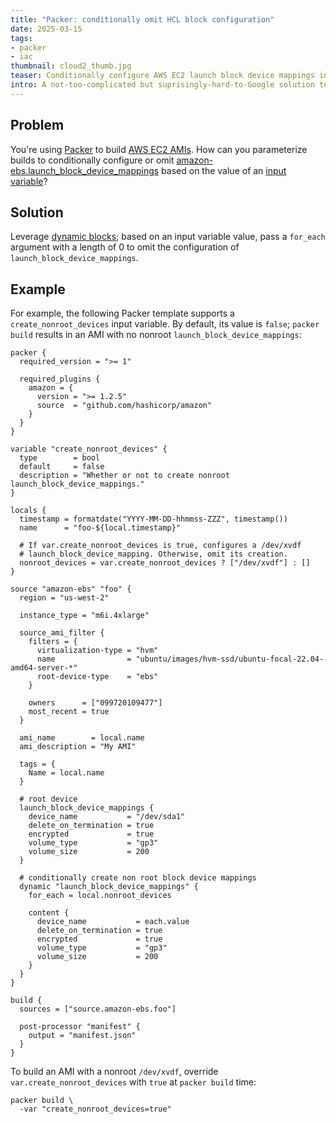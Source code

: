 ```yaml
---
title: "Packer: conditionally omit HCL block configuration"
date: 2025-03-15
tags:
- packer
- iac
thumbnail: cloud2_thumb.jpg
teaser: Conditionally configure AWS EC2 launch block device mappings in a Packer template.
intro: A not-too-complicated but suprisingly-hard-to-Google solution to a not-unusual need.
---
```


## Problem

You're using [Packer](https://www.packer.io/) to build [AWS EC2 AMIs](https://docs.aws.amazon.com/AWSEC2/latest/UserGuide/AMIs.html). How can you
parameterize builds to conditionally configure or omit [amazon-ebs.launch_block_device_mappings](https://developer.hashicorp.com/packer/integrations/hashicorp/amazon/latest/components/builder/ebs#ebs-specific-configuration-reference)
based on the value of an [input variable](https://developer.hashicorp.com/packer/guides/hcl/variables)?

## Solution

Leverage [dynamic blocks](https://developer.hashicorp.com/packer/docs/templates/hcl_templates/expressions#dynamic-blocks); based on an input variable value, pass a `for_each` argument with a length of 0 to omit the configuration of `launch_block_device_mappings`.

## Example

For example, the following Packer template supports a `create_nonroot_devices`
input variable. By default, its value is `false`; `packer build` results in an AMI
with no nonroot `launch_block_device_mappings`:

```hcl
packer {
  required_version = ">= 1"

  required_plugins {
    amazon = {
      version = ">= 1.2.5"
      source  = "github.com/hashicorp/amazon"
    }
  }
}

variable "create_nonroot_devices" {
  type        = bool
  default     = false
  description = "Whether or not to create nonroot launch_block_device_mappings."
}

locals {
  timestamp = formatdate("YYYY-MM-DD-hhmmss-ZZZ", timestamp())
  name      = "foo-${local.timestamp}"

  # If var.create_nonroot_devices is true, configures a /dev/xvdf
  # launch_block_device_mapping. Otherwise, omit its creation.
  nonroot_devices = var.create_nonroot_devices ? ["/dev/xvdf"] : []
}

source "amazon-ebs" "foo" {
  region = "us-west-2"

  instance_type = "m6i.4xlarge"

  source_ami_filter {
    filters = {
      virtualization-type = "hvm"
      name                = "ubuntu/images/hvm-ssd/ubuntu-focal-22.04-amd64-server-*"
      root-device-type    = "ebs"
    }

    owners      = ["099720109477"]
    most_recent = true
  }

  ami_name        = local.name
  ami_description = "My AMI"

  tags = {
    Name = local.name
  }

  # root device
  launch_block_device_mappings {
    device_name           = "/dev/sda1"
    delete_on_termination = true
    encrypted             = true
    volume_type           = "gp3"
    volume_size           = 200
  }

  # conditionally create non root block device mappings
  dynamic "launch_block_device_mappings" {
    for_each = local.nonroot_devices

    content {
      device_name           = each.value
      delete_on_termination = true
      encrypted             = true
      volume_type           = "gp3"
      volume_size           = 200
    }
  }
}

build {
  sources = ["source.amazon-ebs.foo"]

  post-processor "manifest" {
    output = "manifest.json"
  }
}
```

To build an AMI with a nonroot `/dev/xvdf`, override `var.create_nonroot_devices`
with `true` at `packer build` time:

```
packer build \
  -var "create_nonroot_devices=true"
```
